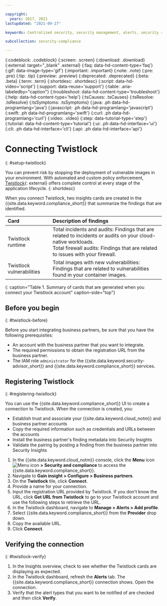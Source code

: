 ```yaml
---

copyright:
  years: 2017, 2021
lastupdated: "2021-09-27"

keywords: Centralized security, security management, alerts, security risk, insights, threat detection

subcollection: security-compliance

---
```


{:codeblock: .codeblock}
{:screen: .screen}
{:download: .download}
{:external: target="_blank" .external}
{:faq: data-hd-content-type='faq'}
{:gif: data-image-type='gif'}
{:important: .important}
{:note: .note}
{:pre: .pre}
{:tip: .tip}
{:preview: .preview}
{:deprecated: .deprecated}
{:beta: .beta}
{:term: .term}
{:shortdesc: .shortdesc}
{:script: data-hd-video='script'}
{:support: data-reuse='support'}
{:table: .aria-labeledby="caption"}
{:troubleshoot: data-hd-content-type='troubleshoot'}
{:help: data-hd-content-type='help'}
{:tsCauses: .tsCauses}
{:tsResolve: .tsResolve}
{:tsSymptoms: .tsSymptoms}
{:java: .ph data-hd-programlang='java'}
{:javascript: .ph data-hd-programlang='javascript'}
{:swift: .ph data-hd-programlang='swift'}
{:curl: .ph data-hd-programlang='curl'}
{:video: .video}
{:step: data-tutorial-type='step'}
{:tutorial: data-hd-content-type='tutorial'}
{:ui: .ph data-hd-interface='ui'}
{:cli: .ph data-hd-interface='cli'}
{:api: .ph data-hd-interface='api'}

# Connecting Twistlock
{: #setup-twistlock}

You can prevent risk by stopping the deployment of vulnerable images in your environment. With automated and custom policy enforcement, [Twistlock](https://www.paloaltonetworks.com/ ){: external} offers complete control at every stage of the application lifecycle.
{: shortdesc}

When you connect Twistlock, two insights cards are created in the {{site.data.keyword.compliance_short}} that summarize the findings that are identified.


| Card                      | Description of findings   |
|:--------------------------|:--------------------------|
| Twistlock runtime         | Total incidents and audits: Findings that are related to incidents or audits on your cloud-native workloads. </br>Total firewall audits: Findings that are related to issues with your firewall. |
| Twistlock vulnerabilities | Total images with new vulnerabilities: Findings that are related to vulnerabilities found in your container images. |
{: caption="Table 1. Summary of cards that are generated when you connect your Twistlock account" caption-side="top"}


## Before you begin
{: #twistlock-before}

Before you start integrating business partners, be sure that you have the following prerequisites:

* An account with the business partner that you want to integrate.
* The required permissions to obtain the registration URL from the business partner.
* The IAM role `administrator` for the {{site.data.keyword.security-advisor_short}} and {{site.data.keyword.compliance_short}} services.


## Registering Twistlock
{: #registering-twistlock}

You can use the {{site.data.keyword.compliance_short}} UI to create a connection to Twistlock. When the connection is created, you:

  * Establish trust and associate your {{site.data.keyword.cloud_notm}} and business partner accounts
  * Copy the required information such as credentials and URLs between the accounts
  * Install the business partner's finding metadata into Security Insights
  * Validate the pairing by posting a finding from the business partner into Security Insights

1. In the {{site.data.keyword.cloud_notm}} console, click the **Menu** icon ![Menu icon](../../icons/icon_hamburger.svg) **> Security and compliance** to access the {{site.data.keyword.compliance_short}}.
2. Navigate to **Gain insight > Configure > Business partners**.
3. On the **Twistlock** tile, click **Connect**.
4. Provide a name for your connection.
5. Input the registration URL provided by Twistlock. If you don't know the URL, click **Get URL from Twistlock** to go to your Twistlock account and use the following steps to retrieve the URL.
  1. In the Twistlock dashboard, navigate to **Manage > Alerts > Add profile**.
  2. Select {{site.data.keyword.compliance_short}} from the **Provider** drop down.
  3. Copy the available URL.
6. Click **Connect**.


## Verifying the connection
{: #twistlock-verify}

1. In the Insights overview, check to see whether the Twistlock cards are displaying as expected.
2. In the Twistlock dashboard, refresh the **Alerts** tab. The {{site.data.keyword.compliance_short}} connection shows. Open the connection.
3. Verify that the alert types that you want to be notified of are checked and then click **Verify**.
